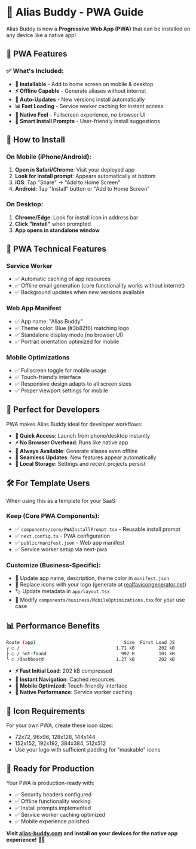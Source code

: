 # 📱 Alias Buddy - PWA Guide

Alias Buddy is now a **Progressive Web App (PWA)** that can be installed on any device like a native app!

## 🚀 PWA Features

### ✅ **What's Included:**
- **📱 Installable** - Add to home screen on mobile & desktop
- **⚡ Offline Capable** - Generate aliases without internet
- **🔄 Auto-Updates** - New versions install automatically  
- **📊 Fast Loading** - Service worker caching for instant access
- **🎨 Native Feel** - Fullscreen experience, no browser UI
- **🔔 Smart Install Prompts** - User-friendly install suggestions

## 📱 **How to Install**

### **On Mobile (iPhone/Android):**
1. **Open in Safari/Chrome**: Visit your deployed app
2. **Look for install prompt**: Appears automatically at bottom
3. **iOS**: Tap "Share" → "Add to Home Screen"
4. **Android**: Tap "Install" button or "Add to Home Screen"

### **On Desktop:**
1. **Chrome/Edge**: Look for install icon in address bar
2. **Click "Install"** when prompted
3. **App opens in standalone window**

## 🔧 **PWA Technical Features**

### **Service Worker**
- ✅ Automatic caching of app resources
- ✅ Offline email generation (core functionality works without internet)
- ✅ Background updates when new versions available

### **Web App Manifest**
- ✅ App name: "Alias Buddy"
- ✅ Theme color: Blue (#3b82f6) matching logo
- ✅ Standalone display mode (no browser UI)
- ✅ Portrait orientation optimized for mobile

### **Mobile Optimizations**
- ✅ Fullscreen toggle for mobile usage
- ✅ Touch-friendly interface
- ✅ Responsive design adapts to all screen sizes
- ✅ Proper viewport settings for mobile

## 🎯 **Perfect for Developers**

PWA makes Alias Buddy ideal for developer workflows:

- **🚀 Quick Access**: Launch from phone/desktop instantly
- **⚡ No Browser Overhead**: Runs like native app
- **📱 Always Available**: Generate aliases even offline
- **🔄 Seamless Updates**: New features appear automatically
- **💾 Local Storage**: Settings and recent projects persist

## 🛠️ **For Template Users**

When using this as a template for your SaaS:

### **Keep (Core PWA Components):**
- ✅ `components/core/PWAInstallPrompt.tsx` - Reusable install prompt
- ✅ `next.config.ts` - PWA configuration  
- ✅ `public/manifest.json` - Web app manifest
- ✅ Service worker setup via next-pwa

### **Customize (Business-Specific):**
- 🎨 Update app name, description, theme color in `manifest.json`
- 📱 Replace icons with your logo (generate at [realfavicongenerator.net](https://realfavicongenerator.net/))
- 🏷️ Update metadata in `app/layout.tsx`
- 📱 Modify `components/business/MobileOptimizations.tsx` for your use case

## 📊 **Performance Benefits**

```bash
Route (app)                                 Size  First Load JS    
┌ ○ /                                    1.71 kB         202 kB
├ ○ /_not-found                            992 B         101 kB
└ ○ /dashboard                           1.27 kB         202 kB
```

- **⚡ Fast Initial Load**: 202 kB compressed
- **🔄 Instant Navigation**: Cached resources
- **📱 Mobile Optimized**: Touch-friendly interface
- **🚀 Native Performance**: Service worker caching

## 🎨 **Icon Requirements**

For your own PWA, create these icon sizes:
- 72x72, 96x96, 128x128, 144x144
- 152x152, 192x192, 384x384, 512x512
- Use your logo with sufficient padding for "maskable" icons

## 🚀 **Ready for Production**

Your PWA is production-ready with:
- ✅ Security headers configured
- ✅ Offline functionality working
- ✅ Install prompts implemented
- ✅ Service worker caching optimized
- ✅ Mobile experience polished

**Visit [alias-buddy.com](https://alias-buddy.com) and install on your devices for the native app experience!** 📱✨ 